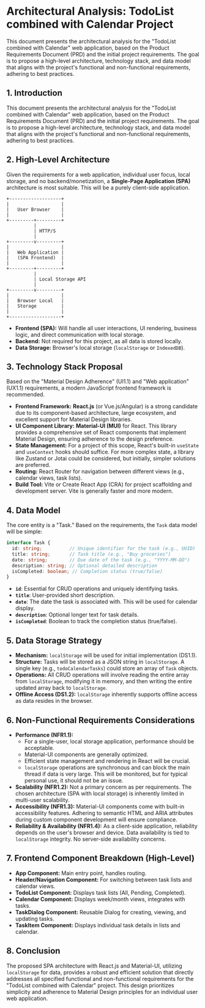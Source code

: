 # Architectural Analysis: TodoList combined with Calendar Project

This document presents the architectural analysis for the "TodoList combined with Calendar" web application, based on the Product Requirements Document (PRD) and the initial project requirements. The goal is to propose a high-level architecture, technology stack, and data model that aligns with the project's functional and non-functional requirements, adhering to best practices.

## 1. Introduction

This document presents the architectural analysis for the "TodoList combined with Calendar" web application, based on the Product Requirements Document (PRD) and the initial project requirements. The goal is to propose a high-level architecture, technology stack, and data model that aligns with the project's functional and non-functional requirements, adhering to best practices.

## 2. High-Level Architecture

Given the requirements for a web application, individual user focus, local storage, and no backend/monetization, a **Single-Page Application (SPA)** architecture is most suitable. This will be a purely client-side application.

```
+-------------------+
|                   |
|   User Browser    |
|                   |
+---------+---------+
          |
          | HTTP/S
          |
+---------v---------+
|                   |
|   Web Application |
|   (SPA Frontend)  |
|                   |
+---------+---------+
          |
          | Local Storage API
          |
+---------v---------+
|                   |
|   Browser Local   |
|   Storage         |
|                   |
+-------------------+
```

*   **Frontend (SPA):** Will handle all user interactions, UI rendering, business logic, and direct communication with local storage.
*   **Backend:** Not required for this project, as all data is stored locally.
*   **Data Storage:** Browser's local storage (`localStorage` or `IndexedDB`).

## 3. Technology Stack Proposal

Based on the "Material Design Adherence" (UI1.1) and "Web application" (UX1.1) requirements, a modern JavaScript frontend framework is recommended.

*   **Frontend Framework:** **React.js** (or Vue.js/Angular) is a strong candidate due to its component-based architecture, large ecosystem, and excellent support for Material Design libraries.
*   **UI Component Library:** **Material-UI (MUI)** for React. This library provides a comprehensive set of React components that implement Material Design, ensuring adherence to the design preference.
*   **State Management:** For a project of this scope, React's built-in `useState` and `useContext` hooks should suffice. For more complex state, a library like Zustand or Jotai could be considered, but initially, simpler solutions are preferred.
*   **Routing:** React Router for navigation between different views (e.g., calendar views, task lists).
*   **Build Tool:** Vite or Create React App (CRA) for project scaffolding and development server. Vite is generally faster and more modern.

## 4. Data Model

The core entity is a "Task." Based on the requirements, the `Task` data model will be simple:

```typescript
interface Task {
  id: string;          // Unique identifier for the task (e.g., UUID)
  title: string;       // Task title (e.g., "Buy groceries")
  date: string;        // Due date of the task (e.g., "YYYY-MM-DD")
  description: string; // Optional detailed description
  isCompleted: boolean; // Completion status (true/false)
}
```

*   **`id`**: Essential for CRUD operations and uniquely identifying tasks.
*   **`title`**: User-provided short description.
*   **`date`**: The date the task is associated with. This will be used for calendar display.
*   **`description`**: Optional longer text for task details.
*   **`isCompleted`**: Boolean to track the completion status (true/false).

## 5. Data Storage Strategy

*   **Mechanism:** `localStorage` will be used for initial implementation (DS1.1).
*   **Structure:** Tasks will be stored as a JSON string in `localStorage`. A single key (e.g., `todoCalendarTasks`) could store an array of `Task` objects.
*   **Operations:** All CRUD operations will involve reading the entire array from `localStorage`, modifying it in memory, and then writing the entire updated array back to `localStorage`.
*   **Offline Access (DS1.2):** `localStorage` inherently supports offline access as data resides in the browser.

## 6. Non-Functional Requirements Considerations

*   **Performance (NFR1.1):**
    *   For a single-user, local storage application, performance should be acceptable.
    *   Material-UI components are generally optimized.
    *   Efficient state management and rendering in React will be crucial.
    *   `localStorage` operations are synchronous and can block the main thread if data is very large. This will be monitored, but for typical personal use, it should not be an issue.
*   **Scalability (NFR1.2):** Not a primary concern as per requirements. The chosen architecture (SPA with local storage) is inherently limited in multi-user scalability.
*   **Accessibility (NFR1.3):** Material-UI components come with built-in accessibility features. Adhering to semantic HTML and ARIA attributes during custom component development will ensure compliance.
*   **Reliability & Availability (NFR1.4):** As a client-side application, reliability depends on the user's browser and device. Data availability is tied to `localStorage` integrity. No server-side availability concerns.

## 7. Frontend Component Breakdown (High-Level)

*   **App Component:** Main entry point, handles routing.
*   **Header/Navigation Component:** For switching between task lists and calendar views.
*   **TodoList Component:** Displays task lists (All, Pending, Completed).
*   **Calendar Component:** Displays week/month views, integrates with tasks.
*   **TaskDialog Component:** Reusable Dialog for creating, viewing, and updating tasks.
*   **TaskItem Component:** Displays individual task details in lists and calendar.

## 8. Conclusion

The proposed SPA architecture with React.js and Material-UI, utilizing `localStorage` for data, provides a robust and efficient solution that directly addresses all specified functional and non-functional requirements for the "TodoList combined with Calendar" project. This design prioritizes simplicity and adherence to Material Design principles for an individual user web application.
